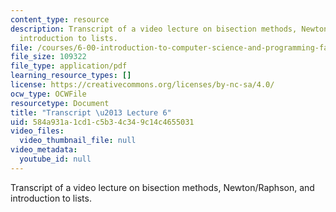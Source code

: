 ```yaml
---
content_type: resource
description: Transcript of a video lecture on bisection methods, Newton/Raphson, and
  introduction to lists.
file: /courses/6-00-introduction-to-computer-science-and-programming-fall-2008/584a931a1cd1c5b34c349c14c4655031_6-00F08-L06.pdf
file_size: 109322
file_type: application/pdf
learning_resource_types: []
license: https://creativecommons.org/licenses/by-nc-sa/4.0/
ocw_type: OCWFile
resourcetype: Document
title: "Transcript \u2013 Lecture 6"
uid: 584a931a-1cd1-c5b3-4c34-9c14c4655031
video_files:
  video_thumbnail_file: null
video_metadata:
  youtube_id: null
---
```

Transcript of a video lecture on bisection methods, Newton/Raphson, and introduction to lists.